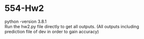 # 554-Hw2
python -version 3.8.1            
Run the hw2.py file directly to get all outputs.
(All outputs including prediction file of dev in order to gain accuracy)
